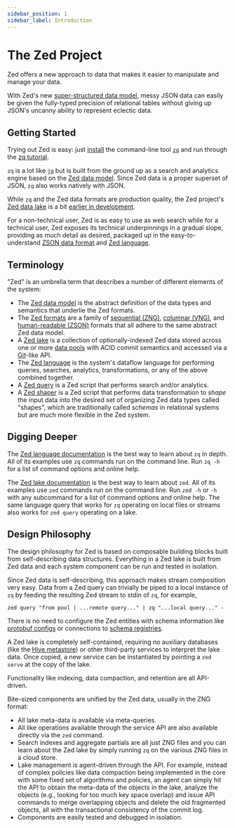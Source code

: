 ```yaml
---
sidebar_position: 1
sidebar_label: Introduction
---
```


# The Zed Project

Zed offers a new approach to data that makes it easier to manipulate and manage
your data.

With Zed's new [super-structured data model](formats/README.md#2-zed-a-super-structured-pattern),
messy JSON data can easily be given the fully-typed precision of relational tables
without giving up JSON's uncanny ability to represent eclectic data.

## Getting Started

Trying out Zed is easy: just [install](install.md) the command-line tool
[`zq`](commands/zq.md) and run through the [zq tutorial](tutorials/zq.md).

`zq` is a lot like [`jq`](https://stedolan.github.io/jq/)
but is built from the ground up as a search and analytics engine based
on the [Zed data model](formats/zed.md).  Since Zed data is a
proper superset of JSON, `zq` also works natively with JSON.

While `zq` and the Zed data formats are production quality, the Zed project's
[Zed data lake](commands/zed.md) is a bit [earlier in development](commands/zed.md#status).

For a non-technical user, Zed is as easy to use as web search
while for a technical user, Zed exposes its technical underpinnings
in a gradual slope, providing as much detail as desired,
packaged up in the easy-to-understand
[ZSON data format](formats/zson.md) and
[Zed language](language/README.md).

## Terminology

"Zed" is an umbrella term that describes
a number of different elements of the system:
* The [Zed data model](formats/zed.md) is the abstract definition of the data types and semantics
that underlie the Zed formats.
* The [Zed formats](formats/README.md) are a family of
[sequential (ZNG)](formats/zng.md), [columnar (VNG)](formats/vng.md),
and [human-readable (ZSON)](formats/zson.md) formats that all adhere to the
same abstract Zed data model.
* A [Zed lake](commands/zed.md) is a collection of optionally-indexed Zed data stored
across one or more [data pools](commands/zed.md#14-data-pools) with ACID commit semantics and
accessed via a [Git](https://git-scm.com/)-like API.
* The [Zed language](language/README.md) is the system's dataflow language for performing
queries, searches, analytics, transformations, or any of the above combined together.
* A  [Zed query](language/overview/README.md) is a Zed script that performs
search and/or analytics.
* A [Zed shaper](language/overview/shaping.md) is a Zed script that performs
data transformation to _shape_
the input data into the desired set of organizing Zed data types called "shapes",
which are traditionally called _schemas_ in relational systems but are
much more flexible in the Zed system.

## Digging Deeper

The [Zed language documentation](language/README.md)
is the best way to learn about `zq` in depth.
All of its examples use `zq` commands run on the command line.
Run `zq -h` for a list of command options and online help.

The [Zed lake documentation](commands/zed.md)
is the best way to learn about `zed`.
All of its examples use `zed` commands run on the command line.
Run `zed -h` or `-h` with any subcommand for a list of command options
and online help.  The same language query that works for `zq` operating
on local files or streams also works for `zed query` operating on a lake.

## Design Philosophy

The design philosophy for Zed is based on composable building blocks
built from self-describing data structures.  Everything in a Zed lake
is built from Zed data and each system component can be run and tested in isolation.

Since Zed data is self-describing, this approach makes stream composition
very easy.  Data from a Zed query can trivially be piped to a local
instance of `zq` by feeding the resulting Zed stream to stdin of `zq`, for example,
```
zed query "from pool | ...remote query..." | zq "...local query..." -
```
There is no need to configure the Zed entities with schema information
like [protobuf configs](https://developers.google.com/protocol-buffers/docs/proto3)
or connections to
[schema registries](https://docs.confluent.io/platform/current/schema-registry/index.html).

A Zed lake is completely self-contained, requiring no auxiliary databases
(like the [Hive metastore](https://cwiki.apache.org/confluence/display/hive/design))
or other third-party services to interpret the lake data.
Once copied, a new service can be instantiated by pointing a `zed serve`
at the copy of the lake.

Functionality like indexing, data compaction, and retention are all
API-driven.

Bite-sized components are unified by the Zed data, usually in the ZNG format:
* All lake meta-data is available via meta-queries.
* All like operations available through the service API are also available
directly via the `zed` command.
* Search indexes and aggregate partials are all just ZNG files and you can
learn about the Zed lake by simply running `zq` on the various ZNG files
in a cloud store.
* Lake management is agent-driven through the API.  For example, instead of complex policies
like data compaction being implemented in the core with some fixed set of
algorithms and policies, an agent can simply hit the API to obtain the meta-data
of the objects in the lake, analyze the objects (e.g., looking for too much
key space overlap) and issue API commands to merge overlapping objects
and delete the old fragmented objects, all with the transactional consistency
of the commit log.
* Components are easily tested and debugged in isolation.
